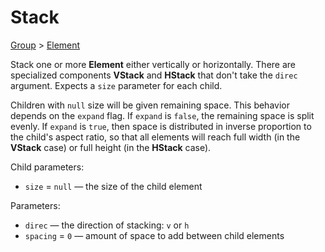 # Stack

[Group](/docs/group) > [Element](/docs/element)

Stack one or more **Element** either vertically or horizontally. There are specialized components **VStack** and **HStack** that don't take the `direc` argument. Expects a `size` parameter for each child.

Children with `null` size will be given remaining space. This behavior depends on the `expand` flag. If `expand` is `false`, the remaining space is split evenly. If `expand` is `true`, then space is distributed in inverse proportion to the child's aspect ratio, so that all elements will reach full width (in the **VStack** case) or full height (in the **HStack** case).

Child parameters:
- `size` = `null` — the size of the child element

Parameters:
- `direc` — the direction of stacking: `v` or `h`
- `spacing` = `0` — amount of space to add between child elements
